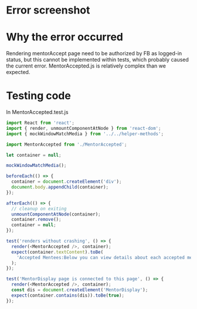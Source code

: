 # Error screenshot
# Why the error occurred
Rendering mentorAccept page need to be authorized by FB as logged-in status, but this cannot be implemented within tests, which probably caused the current error. MentorAccepted.js is relatively complex than we expected.
# Testing code
In MentorAccepted.test.js
```javascript
import React from 'react';
import { render, unmountComponentAtNode } from 'react-dom';
import { mockWindowMatchMedia } from '../../helper-methods';

import MentorAccepted from './MentorAccepted';

let container = null;

mockWindowMatchMedia();

beforeEach(() => {
  container = document.createElement('div');
  document.body.appendChild(container);
});

afterEach(() => {
  // cleanup on exiting
  unmountComponentAtNode(container);
  container.remove();
  container = null;
});

test('renders without crashing', () => {
  render(<MentorAccepted />, container);
  expect(container.textContent).toBe(
    'Accepted Mentees:Below you can view details about each accepted mentee',
  );
});

test('MentorDisplay page is connected to this page', () => {
  render(<MentorAccepted />, container);
  const dis = document.createElement('MentorDisplay');
  expect(container.contains(dis)).toBe(true);
});
```
